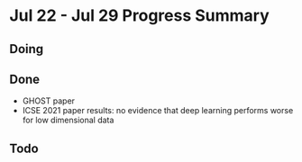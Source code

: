 # Jul 22 - Jul 29 Progress Summary

## Doing



## Done

* GHOST paper
* ICSE 2021 paper results: no evidence that deep learning performs worse for low dimensional data

## Todo



